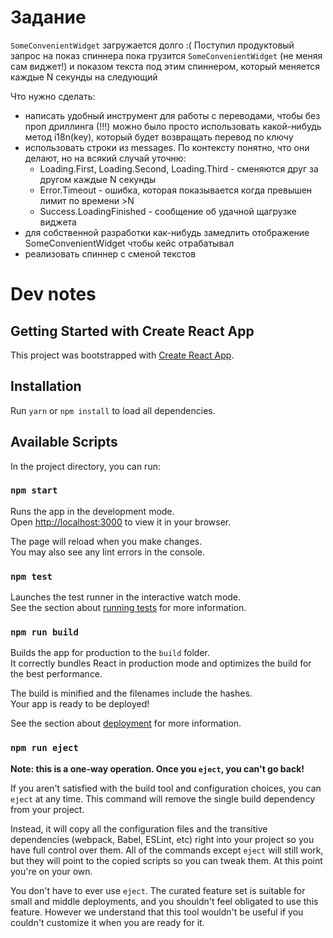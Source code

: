 # Задание

`SomeConvenientWidget` загружается долго :(
Поступил продуктовый запрос на показ спиннера пока грузится `SomeConvenientWidget` (не меняя сам виджет!)
и показом текста под этим спиннером, который меняется каждые N секунды на следующий

Что нужно сделать:
- написать удобный инструмент для работы с переводами, чтобы без проп дриллинга (!!!) можно было просто
   использовать какой-нибудь метод i18n(key), который будет возвращать перевод по ключу
- использовать строки из messages. По контексту понятно, что они делают, но на всякий случай уточню:
   - Loading.First, Loading.Second, Loading.Third - сменяются друг за другом каждые N секунды
   - Error.Timeout - ошибка, которая показывается когда превышен лимит по времени >N
   - Success.LoadingFinished - сообщение об удачной щагрузке виджета
- для собственной разработки как-нибудь замедлить отображение SomeConvenientWidget чтобы кейс отрабатывал
- реализовать спиннер с сменой текстов

# Dev notes

## Getting Started with Create React App

This project was bootstrapped with [Create React App](https://github.com/facebook/create-react-app).

## Installation

Run `yarn` or `npm install` to load all dependencies.

## Available Scripts

In the project directory, you can run:

### `npm start`

Runs the app in the development mode.\
Open [http://localhost:3000](http://localhost:3000) to view it in your browser.

The page will reload when you make changes.\
You may also see any lint errors in the console.

### `npm test`

Launches the test runner in the interactive watch mode.\
See the section about [running tests](https://facebook.github.io/create-react-app/docs/running-tests) for more information.

### `npm run build`

Builds the app for production to the `build` folder.\
It correctly bundles React in production mode and optimizes the build for the best performance.

The build is minified and the filenames include the hashes.\
Your app is ready to be deployed!

See the section about [deployment](https://facebook.github.io/create-react-app/docs/deployment) for more information.

### `npm run eject`

**Note: this is a one-way operation. Once you `eject`, you can't go back!**

If you aren't satisfied with the build tool and configuration choices, you can `eject` at any time. This command will remove the single build dependency from your project.

Instead, it will copy all the configuration files and the transitive dependencies (webpack, Babel, ESLint, etc) right into your project so you have full control over them. All of the commands except `eject` will still work, but they will point to the copied scripts so you can tweak them. At this point you're on your own.

You don't have to ever use `eject`. The curated feature set is suitable for small and middle deployments, and you shouldn't feel obligated to use this feature. However we understand that this tool wouldn't be useful if you couldn't customize it when you are ready for it.

